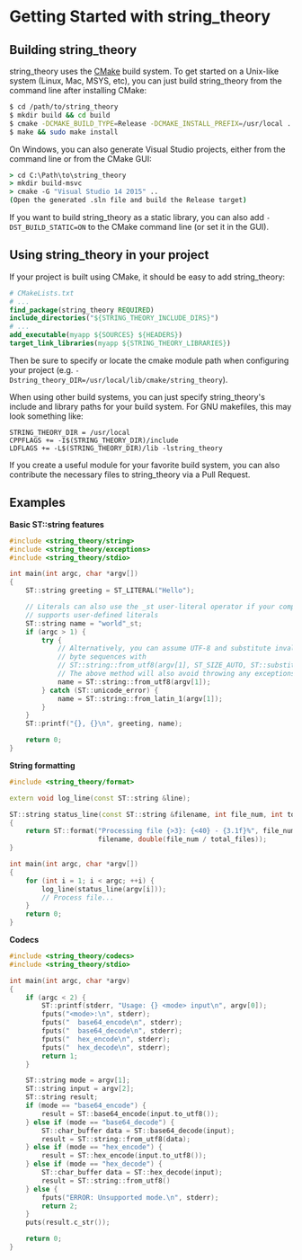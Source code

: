 Getting Started with string_theory
==================================

Building string_theory
----------------------

string_theory uses the [CMake](http://cmake.org) build system.  To get started
on a Unix-like system (Linux, Mac, MSYS, etc), you can just build string_theory
from the command line after installing CMake:

~~~bash
$ cd /path/to/string_theory
$ mkdir build && cd build
$ cmake -DCMAKE_BUILD_TYPE=Release -DCMAKE_INSTALL_PREFIX=/usr/local ..
$ make && sudo make install
~~~

On Windows, you can also generate Visual Studio projects, either from the
command line or from the CMake GUI:

~~~bat
> cd C:\Path\to\string_theory
> mkdir build-msvc
> cmake -G "Visual Studio 14 2015" ..
(Open the generated .sln file and build the Release target)
~~~

If you want to build string_theory as a static library, you can also add
`-DST_BUILD_STATIC=ON` to the CMake command line (or set it in the GUI).


Using string_theory in your project
-----------------------------------

If your project is built using CMake, it should be easy to add string_theory:

~~~CMake
# CMakeLists.txt
# ...
find_package(string_theory REQUIRED)
include_directories("${STRING_THEORY_INCLUDE_DIRS}")
# ...
add_executable(myapp ${SOURCES} ${HEADERS})
target_link_libraries(myapp ${STRING_THEORY_LIBRARIES})
~~~

Then be sure to specify or locate the cmake module path when configuring your
project (e.g. `-Dstring_theory_DIR=/usr/local/lib/cmake/string_theory`).

When using other build systems, you can just specify string_theory's include
and library paths for your build system.  For GNU makefiles, this may look
something like:

~~~make
STRING_THEORY_DIR = /usr/local
CPPFLAGS += -I$(STRING_THEORY_DIR)/include
LDFLAGS += -L$(STRING_THEORY_DIR)/lib -lstring_theory
~~~

If you create a useful module for your favorite build system, you can also
contribute the necessary files to string_theory via a Pull Request.


Examples
--------

**Basic ST::string features**

~~~c++
#include <string_theory/string>
#include <string_theory/exceptions>
#include <string_theory/stdio>

int main(int argc, char *argv[])
{
    ST::string greeting = ST_LITERAL("Hello");

    // Literals can also use the _st user-literal operator if your compiler
    // supports user-defined literals
    ST::string name = "world"_st;
    if (argc > 1) {
        try {
            // Alternatively, you can assume UTF-8 and substitute invalid
            // byte sequences with
            // ST::string::from_utf8(argv[1], ST_SIZE_AUTO, ST::substitute_invalid)
            // The above method will also avoid throwing any exceptions.
            name = ST::string::from_utf8(argv[1]);
        } catch (ST::unicode_error) {
            name = ST::string::from_latin_1(argv[1]);
        }
    }
    ST::printf("{}, {}\n", greeting, name);

    return 0;
}
~~~

**String formatting**

~~~c++
#include <string_theory/format>

extern void log_line(const ST::string &line);

ST::string status_line(const ST::string &filename, int file_num, int total_files)
{
    return ST::format("Processing file {>3}: {<40} - {3.1f}%", file_num,
                      filename, double(file_num / total_files));
}

int main(int argc, char *argv[])
{
    for (int i = 1; i < argc; ++i) {
        log_line(status_line(argv[i]));
        // Process file...
    }
    return 0;
}
~~~

**Codecs**

~~~c++
#include <string_theory/codecs>
#include <string_theory/stdio>

int main(int argc, char *argv)
{
    if (argc < 2) {
        ST::printf(stderr, "Usage: {} <mode> input\n", argv[0]);
        fputs("<mode>:\n", stderr);
        fputs("  base64_encode\n", stderr);
        fputs("  base64_decode\n", stderr);
        fputs("  hex_encode\n", stderr);
        fputs("  hex_decode\n", stderr);
        return 1;
    }

    ST::string mode = argv[1];
    ST::string input = argv[2];
    ST::string result;
    if (mode == "base64_encode") {
        result = ST::base64_encode(input.to_utf8());
    } else if (mode == "base64_decode") {
        ST::char_buffer data = ST::base64_decode(input);
        result = ST::string::from_utf8(data);
    } else if (mode == "hex_encode") {
        result = ST::hex_encode(input.to_utf8());
    } else if (mode == "hex_decode") {
        ST::char_buffer data = ST::hex_decode(input);
        result = ST::string::from_utf8()
    } else {
        fputs("ERROR: Unsupported mode.\n", stderr);
        return 2;
    }
    puts(result.c_str());

    return 0;
}
~~~

